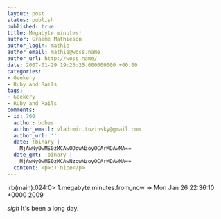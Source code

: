 ```yaml
---
layout: post
status: publish
published: true
title: Megabyte minutes!
author: Graeme Mathieson
author_login: mathie
author_email: mathie@woss.name
author_url: http://woss.name/
date: 2007-01-29 19:23:25.000000000 +00:00
categories:
- Geekery
- Ruby and Rails
tags:
- Geekery
- Ruby and Rails
comments:
- id: 760
  author: bobes
  author_email: vladimir.tuzinsky@gmail.com
  author_url: ''
  date: !binary |-
    MjAwNy0wMS0zMCAwODowNzoyOCArMDAwMA==
  date_gmt: !binary |-
    MjAwNy0wMS0zMCAwNzowNzoyOCArMDAwMA==
  content: <p>:) nice</p>
---
```

irb(main):024:0> 1.megabyte.minutes.from_now
    => Mon Jan 26 22:36:10 +0000 2009

*sigh* It's been a long day.

